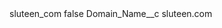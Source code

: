 <?xml version="1.0" encoding="UTF-8"?>
<CustomMetadata xmlns="http://soap.sforce.com/2006/04/metadata" xmlns:xsi="http://www.w3.org/2001/XMLSchema-instance" xmlns:xsd="http://www.w3.org/2001/XMLSchema">
    <label>sluteen_com</label>
    <protected>false</protected>
    <values>
        <field>Domain_Name__c</field>
        <value xsi:type="xsd:string">sluteen.com</value>
    </values>
</CustomMetadata>
